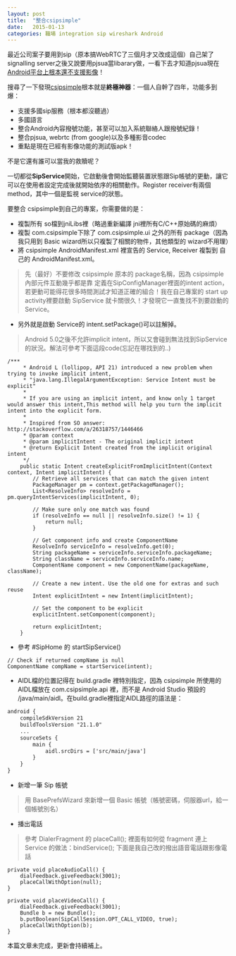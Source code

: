 ```yaml
---
layout: post
title:  "整合csipsimple"
date:   2015-01-13
categories: 職場 integration sip wireshark Android
---
```


最近公司案子要用到sip（原本搞WebRTC了三個月才又改成這個）自己架了signalling server之後又說要用pjsua當libarary做，一看下去才知道pjsua現在[Android平台上根本還不支援影像](http://trac.pjsip.org/repos/milestone/release-2.4)！

搜尋了一下發現[csipsimple](https://code.google.com/p/csipsimple/)根本就是**終極神器**：一個人自幹了四年，功能多到爆：

- 支援多國sip服務（根本都沒聽過）
- 多國語言
- 整合Android內容撥號功能，甚至可以加入系統聯絡人跟撥號紀錄！
- 整合pjsua, webrtc (from google)以及多種影音codec
- 重點是現在已經有影像功能的測試版apk！

不是它還有誰可以當我的救贖呢？

一切都從**SipService**開始，它啟動後會開始監聽裝置狀態跟Sip帳號的更動，讓它可以在使用者設定完成後就開始依序的相關動作。Register receiver有兩個 method，其中一個是監視 service的狀態。

要整合 csipsimple到自己的專案，你需要做的是：

- 複製所有 so檔到jniLibs裡（略過重新編譯 jni裡所有C/C++原始碼的麻煩）
- 複製 com.csipsimple下除了 com.csipsimple.ui 之外的所有 package（因為我只用到 Basic wizard所以只複製了相關的物件，其他類型的 wizard不用理）
- 將 csipsimple AndroidManifest.xml 裡宣告的 Service, Receiver 複製到 自己的  AndroidManifest.xml。
> 先（最好）不要修改 csipsimple 原本的 package名稱，因為 csipsimple 內部元件互動幾乎都是靠 定義在SipConfigManager裡面的intent action，若更動可能得花很多時間測試才知道正確的組合！我在自己專案的 start up activity裡要啟動 SipService 就卡關很久！才發現它一直隻找不到要啟動的 Service。

- 另外就是啟動 Service的 intent.setPackage()可以註解掉。
> Android 5.0之後不允許implicit intent，所以又會碰到無法找到SipService的狀況。解法可參考下面這段code(忘記在哪找到的..)

```language-java
/***
     * Android L (lollipop, API 21) introduced a new problem when trying to invoke implicit intent,
     * "java.lang.IllegalArgumentException: Service Intent must be explicit"
     *
     * If you are using an implicit intent, and know only 1 target would answer this intent,This method will help you turn the implicit intent into the explicit form.
     *
     * Inspired from SO answer: http://stackoverflow.com/a/26318757/1446466
     * @param context
     * @param implicitIntent - The original implicit intent
     * @return Explicit Intent created from the implicit original intent
     */
    public static Intent createExplicitFromImplicitIntent(Context context, Intent implicitIntent) {
        // Retrieve all services that can match the given intent
        PackageManager pm = context.getPackageManager();
        List<ResolveInfo> resolveInfo = pm.queryIntentServices(implicitIntent, 0);

        // Make sure only one match was found
        if (resolveInfo == null || resolveInfo.size() != 1) {
            return null;
        }

        // Get component info and create ComponentName
        ResolveInfo serviceInfo = resolveInfo.get(0);
        String packageName = serviceInfo.serviceInfo.packageName;
        String className = serviceInfo.serviceInfo.name;
        ComponentName component = new ComponentName(packageName, className);

        // Create a new intent. Use the old one for extras and such reuse
        Intent explicitIntent = new Intent(implicitIntent);

        // Set the component to be explicit
        explicitIntent.setComponent(component);

        return explicitIntent;
    }
```

- 參考 #SipHome 的 startSipService()
```language-java
// Check if returned compName is null
ComponentName compName = startService(intent);
```
- AIDL檔的位置記得在 build.gradle 裡特別指定，因為 csipsimple 所使用的 AIDL檔放在 com.csipsimple.api 裡，而不是 Android Studio 預設的 /java/main/aidl。在build.gradle裡指定AIDL路徑的語法是：
```xml
android {
    compileSdkVersion 21
    buildToolsVersion "21.1.0"
    ...
	sourceSets {
        main {
            aidl.srcDirs = ['src/main/java']
        }
    }
}
```
- 新增一筆 Sip 帳號
> 用 BasePrefsWizard 來新增一個 Basic 帳號（帳號密碼，伺服器url，給一個帳號別名）

- 播出電話
> 參考 DialerFragment 的 placeCall(); 裡面有如何從 fragment 連上 Service 的做法：bindService();
下面是我自己改的撥出語音電話跟影像電話
```language-java
private void placeAudioCall() {
	dialFeedback.giveFeedback(3001);
	placeCallWithOption(null);
}

private void placeVideoCall() {
	dialFeedback.giveFeedback(3001);
	Bundle b = new Bundle();
	b.putBoolean(SipCallSession.OPT_CALL_VIDEO, true);
	placeCallWithOption(b);
}
```

本篇文章未完成，更新會持續補上。
